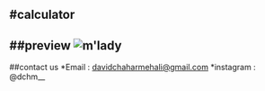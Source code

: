#calculator
---
##preview
![m'lady](https://drive.google.com/file/d/1gL2x2R67KRLVsBFyzQVmtragp28PwA94/view?usp=sharing)
---
##contact us
*Email : davidchaharmehali@gmail.com
*instagram : @dchm__
